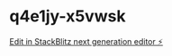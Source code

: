 # q4e1jy-x5vwsk

[Edit in StackBlitz next generation editor ⚡️](https://stackblitz.com/~/github.com/mudrekashabbir/q4e1jy-x5vwsk)